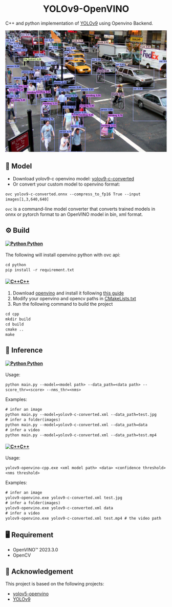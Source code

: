 <h1 align="center"><span>YOLOv9-OpenVINO</span></h1>

C++ and python implementation of [YOLOv9](https://github.com/WongKinYiu/yolov9) using Openvino Backend.

<p align="center" margin: 0 auto;>
  <img src="result.jpg"/>
</p>

## 🤖 Model

- Download yolov9-c openvino model: [yolov9-c-converted](https://drive.google.com/file/d/1eBs2zlPmPoa-K2N4enTG3srXmesKQyM9/view?usp=sharing)
- Or convert your custom model to openvino format:
``` shell
ovc yolov9-c-converted.onnx --compress_to_fp16 True --input images[1,3,640,640]
```
`ovc` is a command-line model converter that converts trained models in onnx or pytorch format to an OpenVINO model in bin, xml format.


## ⚙️ Build

#### <a href="https://www.python.org/" title="Python"><img src="https://github.com/get-icon/geticon/raw/master/icons/python.svg" alt="Python" width="18px" height="18px"> Python</a>


The following will install openvino python with ovc api:

``` shell
cd python
pip install -r requirement.txt
```

#### <a href="https://isocpp.org/" title="C++"><img src="https://github.com/get-icon/geticon/raw/master/icons/c-plusplus.svg" alt="C++" width="18px" height="18px">C++</a>

1. Download [openvino](https://storage.openvinotoolkit.org/repositories/openvino/packages/2023.3/windows/) and install it following [this guide](https://docs.openvino.ai/2023.3/openvino_docs_install_guides_installing_openvino_from_archive_windows.html)
2. Modify your openvino and opencv paths in [CMakeLists.txt](https://github.com/spacewalk01/yolov9-openvino/blob/main/cpp/CMakeLists.txt)
3. Run the following command to build the project

``` shell
cd cpp
mkdir build
cd build
cmake ..
make
```

## 🚀 Inference

#### <a href="https://www.python.org/" title="Python"><img src="https://github.com/get-icon/geticon/raw/master/icons/python.svg" alt="Python" width="18px" height="18px"> Python</a>

Usage: 
``` shell
python main.py --model=<model path> --data_path=<data path> --score_thr=<score> --nms_thr=<nms>
```

Examples:
``` shell
# infer an image
python main.py --model=yolov9-c-converted.xml --data_path=test.jpg
# infer a folder(images)
python main.py --model=yolov9-c-converted.xml --data_path=data
# infer a video
python main.py --model=yolov9-c-converted.xml --data_path=test.mp4
```

#### <a href="https://isocpp.org/" title="C++"><img src="https://github.com/get-icon/geticon/raw/master/icons/c-plusplus.svg" alt="C++" width="18px" height="18px">C++</a>


Usage: 
``` shell
yolov9-openvino-cpp.exe <xml model path> <data> <confidence threshold> <nms threshold>
```

Examples:
``` shell
# infer an image
yolov9-openvino.exe yolov9-c-converted.xml test.jpg 
# infer a folder(images)
yolov9-openvino.exe yolov9-c-converted.xml data
# infer a video
yolov9-openvino.exe yolov9-c-converted.xml test.mp4 # the video path
```

## 🖥️ Requirement

- OpenVINO™ 2023.3.0
- OpenCV

## 🔗 Acknowledgement
This project is based on the following projects:
- [yolov5-openvino](https://github.com/dacquaviva/yolov5-openvino-cpp-python)
- [YOLOv9](https://github.com/WongKinYiu/yolov9)
